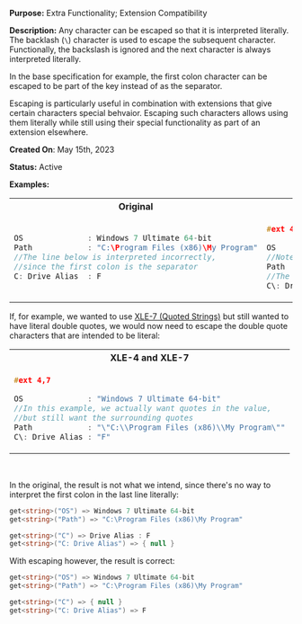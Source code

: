 **Purpose:** Extra Functionality; Extension Compatibility

**Description:**
Any character can be escaped so that it is interpreted literally.
The backlash (`\`) character is used to escape the subsequent character.
Functionally, the backslash is ignored and the next character is always interpreted literally.

In the base specification for example, the first colon character can be escaped to be part of the key instead of as the separator.

Escaping is particularly useful in combination with extensions that give certain characters special behvaior. 
Escaping such characters allows using them literally while still using their special functionality as part of an extension elsewhere.

**Created On**: May 15th, 2023

**Status:** Active

**Examples:** 
<table><tr>

<th>Original</th><th>XLE-4</th>

</tr><tr><td>

```java
OS              : Windows 7 Ultimate 64-bit
Path            : "C:\Program Files (x86)\My Program"
//The line below is interpreted incorrectly,
//since the first colon is the separator
C: Drive Alias  : F 
```  

</td><td>

```cpp 
#ext 4

OS              : Windows 7 Ultimate 64-bit
//Note how backslash itself must now be escaped
Path            : "C:\\Program Files (x86)\\My Program"
//The below line is now interpreted correctly
C\: Drive Alias : F 
```

</td></tr></table>

If, for example, we wanted to use [XLE-7 (Quoted Strings)](XLE%E2%80%907%EA%9E%89-Quoted-Strings) but still wanted to have literal double quotes,
we would now need to escape the double quote characters that are intended to be literal:

<table><tr><th>
XLE-4 and XLE-7
</th></tr><tr><td>

```cpp
#ext 4,7

OS              : "Windows 7 Ultimate 64-bit"
//In this example, we actually want quotes in the value, 
//but still want the surrounding quotes
Path            : "\"C:\\Program Files (x86)\\My Program\""
C\: Drive Alias : "F"
```
</td></tr></table>

<br/>

In the original, the result is not what we intend, since there's no way to interpret the first colon in the last line literally:
```cs
get<string>("OS") => Windows 7 Ultimate 64-bit
get<string>("Path") => "C:\Program Files (x86)\My Program"

get<string>("C") => Drive Alias : F
get<string>("C: Drive Alias") => { null }
```

With escaping however, the result is correct:
```cs
get<string>("OS") => Windows 7 Ultimate 64-bit
get<string>("Path") => "C:\Program Files (x86)\My Program"

get<string>("C") => { null }
get<string>("C: Drive Alias") => F
```